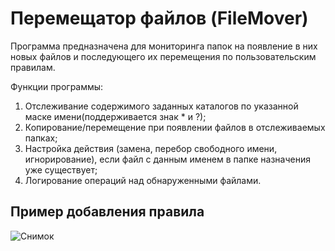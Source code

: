 # Перемещатор файлов (FileMover)
Программа предназначена для мониторинга папок на появление в них новых файлов и последующего их перемещения по пользовательским правилам.

Функции программы:
1. Отслеживание содержимого заданных каталогов по указанной маске имени(поддерживается знак * и ?);
3. Копирование/перемещение при появлении файлов в отслеживаемых папках;
4. Настройка действия (замена, перебор свободного имени, игнорирование), если файл с данным именем в папке назначения уже существует;
5. Логирование операций над обнаруженными файлами.
## Пример добавления правила
![Снимок](https://user-images.githubusercontent.com/41264164/116609696-5ccd7500-a93d-11eb-95b1-a52812004a75.PNG)
